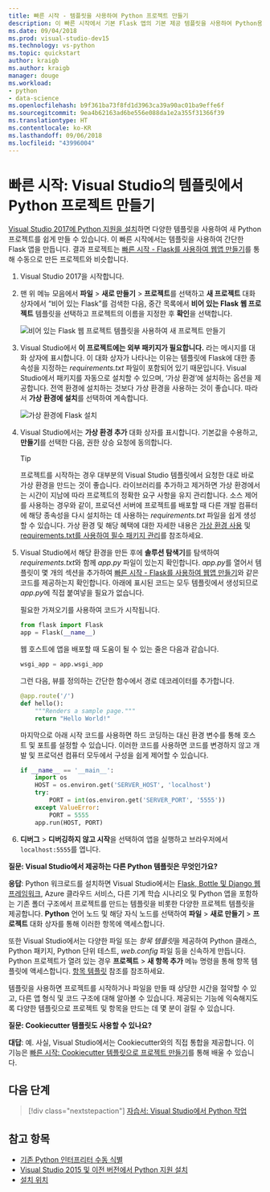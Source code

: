 ```yaml
---
title: 빠른 시작 - 템플릿을 사용하여 Python 프로젝트 만들기
description: 이 빠른 시작에서 기본 Flask 앱의 기본 제공 템플릿을 사용하여 Python용 Visual Studio 프로젝트를 만듭니다.
ms.date: 09/04/2018
ms.prod: visual-studio-dev15
ms.technology: vs-python
ms.topic: quickstart
author: kraigb
ms.author: kraigb
manager: douge
ms.workload:
- python
- data-science
ms.openlocfilehash: b9f361ba73f8fd1d3963ca39a90ac01ba9effe6f
ms.sourcegitcommit: 9ea4b62163ad6be556e088da1e2a355f31366f39
ms.translationtype: HT
ms.contentlocale: ko-KR
ms.lasthandoff: 09/06/2018
ms.locfileid: "43996004"
---
```

# <a name="quickstart-create-a-python-project-from-a-template-in-visual-studio"></a>빠른 시작: Visual Studio의 템플릿에서 Python 프로젝트 만들기

[Visual Studio 2017에 Python 지원을 설치](installing-python-support-in-visual-studio.md)하면 다양한 템플릿을 사용하여 새 Python 프로젝트를 쉽게 만들 수 있습니다. 이 빠른 시작에서는 템플릿을 사용하여 간단한 Flask 앱을 만듭니다. 결과 프로젝트는 [빠른 시작 - Flask를 사용하여 웹앱 만들기](../ide/quickstart-python.md)를 통해 수동으로 만든 프로젝트와 비슷합니다.

1. Visual Studio 2017을 시작합니다.

1. 맨 위 메뉴 모음에서 **파일** > **새로 만들기** > **프로젝트**를 선택하고 **새 프로젝트** 대화 상자에서 “비어 있는 Flask”를 검색한 다음, 중간 목록에서 **비어 있는 Flask 웹 프로젝트** 템플릿을 선택하고 프로젝트의 이름을 지정한 후 **확인**을 선택합니다.

    ![비어 있는 Flask 웹 프로젝트 템플릿을 사용하여 새 프로젝트 만들기](media/quickstart-python-06-blank-flask-template.png)

1. Visual Studio에서 **이 프로젝트에는 외부 패키지가 필요합니다.** 라는 메시지를 대화 상자에 표시합니다. 이 대화 상자가 나타나는 이유는 템플릿에 Flask에 대한 종속성을 지정하는 *requirements.txt* 파일이 포함되어 있기 때문입니다. Visual Studio에서 패키지를 자동으로 설치할 수 있으며, ‘가상 환경’에 설치하는 옵션을 제공합니다. 전역 환경에 설치하는 것보다 가상 환경을 사용하는 것이 좋습니다. 따라서 **가상 환경에 설치**를 선택하여 계속합니다.

    ![가상 환경에 Flask 설치](media/quickstart-python-07-install-into-virtual-environment.png)

1. Visual Studio에서는 **가상 환경 추가** 대화 상자를 표시합니다. 기본값을 수용하고, **만들기**를 선택한 다음, 권한 상승 요청에 동의합니다.

    > [!Tip]
    > 프로젝트를 시작하는 경우 대부분의 Visual Studio 템플릿에서 요청한 대로 바로 가상 환경을 만드는 것이 좋습니다. 라이브러리를 추가하고 제거하면 가상 환경에서는 시간이 지남에 따라 프로젝트의 정확한 요구 사항을 유지 관리합니다. 소스 제어를 사용하는 경우와 같이, 프로덕션 서버에 프로젝트를 배포할 때 다른 개발 컴퓨터에 해당 종속성을 다시 설치하는 데 사용하는 *requirements.txt* 파일을 쉽게 생성할 수 있습니다. 가상 환경 및 해당 혜택에 대한 자세한 내용은 [가상 환경 사용](../python/selecting-a-python-environment-for-a-project.md#use-virtual-environments) 및 [requirements.txt를 사용하여 필수 패키지 관리](../python/managing-required-packages-with-requirements-txt.md)를 참조하세요.

1. Visual Studio에서 해당 환경을 만든 후에 **솔루션 탐색기**를 탐색하여 *requirements.txt*와 함께 *app.py* 파일이 있는지 확인합니다. *app.py*를 열어서 템플릿이 몇 개의 섹션을 추가하여 [빠른 시작 - Flask를 사용하여 웹앱 만들기](../ide/quickstart-python.md)와 같은 코드를 제공하는지 확인합니다. 아래에 표시된 코드는 모두 템플릿에서 생성되므로 *app.py*에 직접 붙여넣을 필요가 없습니다.

    필요한 가져오기를 사용하여 코드가 시작됩니다.

    ```python
    from flask import Flask
    app = Flask(__name__)
    ```

    웹 호스트에 앱을 배포할 때 도움이 될 수 있는 줄은 다음과 같습니다.

    ```python
    wsgi_app = app.wsgi_app
    ```

    그런 다음, 뷰를 정의하는 간단한 함수에서 경로 데코레이터를 추가합니다.

    ```python
    @app.route('/')
    def hello():
        """Renders a sample page."""
        return "Hello World!"
    ```

    마지막으로 아래 시작 코드를 사용하면 하드 코딩하는 대신 환경 변수를 통해 호스트 및 포트를 설정할 수 있습니다. 이러한 코드를 사용하면 코드를 변경하지 않고 개발 및 프로덕션 컴퓨터 모두에서 구성을 쉽게 제어할 수 있습니다.

    ```python
    if __name__ == '__main__':
        import os
        HOST = os.environ.get('SERVER_HOST', 'localhost')
        try:
            PORT = int(os.environ.get('SERVER_PORT', '5555'))
        except ValueError:
            PORT = 5555
        app.run(HOST, PORT)
    ```

1. **디버그** > **디버깅하지 않고 시작**을 선택하여 앱을 실행하고 브라우저에서 `localhost:5555`를 엽니다.

**질문: Visual Studio에서 제공하는 다른 Python 템플릿은 무엇인가요?**

**응답**: Python 워크로드를 설치하면 Visual Studio에서는 [Flask, Bottle 및 Django 웹 프레임워크](../python/python-web-application-project-templates.md), Azure 클라우드 서비스, 다른 기계 학습 시나리오 및 Python 앱을 포함하는 기존 폴더 구조에서 프로젝트를 만드는 템플릿을 비롯한 다양한 프로젝트 템플릿을 제공합니다. **Python** 언어 노드 및 해당 자식 노드를 선택하여 **파일** > **새로 만들기** > **프로젝트** 대화 상자를 통해 이러한 항목에 액세스합니다.

또한 Visual Studio에서는 다양한 파일 또는 *항목 템플릿*을 제공하여 Python 클래스, Python 패키지, Python 단위 테스트, *web.config* 파일 등을 신속하게 만듭니다. Python 프로젝트가 열려 있는 경우 **프로젝트** > **새 항목 추가** 메뉴 명령을 통해 항목 템플릿에 액세스합니다. [항목 템플릿](python-item-templates.md) 참조를 참조하세요.

템플릿을 사용하면 프로젝트를 시작하거나 파일을 만들 때 상당한 시간을 절약할 수 있고, 다른 앱 형식 및 코드 구조에 대해 알아볼 수 있습니다. 제공되는 기능에 익숙해지도록 다양한 템플릿으로 프로젝트 및 항목을 만드는 데 몇 분이 걸릴 수 있습니다.

**질문: Cookiecutter 템플릿도 사용할 수 있나요?**

**대답**: 예. 사실, Visual Studio에서는 Cookiecutter와의 직접 통합을 제공합니다. 이 기능은 [빠른 시작: Cookiecutter 템플릿으로 프로젝트 만들기](../python/quickstart-04-python-in-visual-studio-project-from-cookiecutter.md)를 통해 배울 수 있습니다.

## <a name="next-steps"></a>다음 단계

> [!div class="nextstepaction"]
> [자습서: Visual Studio에서 Python 작업](tutorial-working-with-python-in-visual-studio-step-01-create-project.md)

## <a name="see-also"></a>참고 항목

- [기존 Python 인터프리터 수동 식별](managing-python-environments-in-visual-studio.md#manually-identify-an-existing-environment)
- [Visual Studio 2015 및 이전 버전에서 Python 지원 설치](installing-python-support-in-visual-studio.md)
- [설치 위치](installing-python-support-in-visual-studio.md#install-locations)
